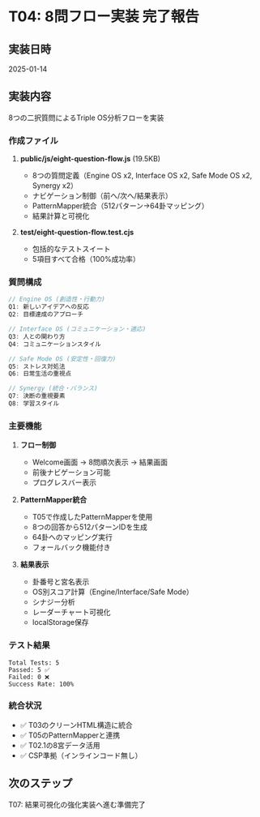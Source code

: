 # T04: 8問フロー実装 完了報告

## 実装日時
2025-01-14

## 実装内容
8つの二択質問によるTriple OS分析フローを実装

### 作成ファイル
1. **public/js/eight-question-flow.js** (19.5KB)
   - 8つの質問定義（Engine OS x2, Interface OS x2, Safe Mode OS x2, Synergy x2）
   - ナビゲーション制御（前へ/次へ/結果表示）
   - PatternMapper統合（512パターン→64卦マッピング）
   - 結果計算と可視化

2. **test/eight-question-flow.test.cjs**
   - 包括的なテストスイート
   - 5項目すべて合格（100%成功率）

### 質問構成
```javascript
// Engine OS (創造性・行動力)
Q1: 新しいアイデアへの反応
Q2: 目標達成のアプローチ

// Interface OS (コミュニケーション・適応)
Q3: 人との関わり方
Q4: コミュニケーションスタイル

// Safe Mode OS (安定性・回復力)
Q5: ストレス対処法
Q6: 日常生活の重視点

// Synergy (統合・バランス)
Q7: 決断の重視要素
Q8: 学習スタイル
```

### 主要機能
1. **フロー制御**
   - Welcome画面 → 8問順次表示 → 結果画面
   - 前後ナビゲーション可能
   - プログレスバー表示

2. **PatternMapper統合**
   - T05で作成したPatternMapperを使用
   - 8つの回答から512パターンIDを生成
   - 64卦へのマッピング実行
   - フォールバック機能付き

3. **結果表示**
   - 卦番号と宮名表示
   - OS別スコア計算（Engine/Interface/Safe Mode）
   - シナジー分析
   - レーダーチャート可視化
   - localStorage保存

### テスト結果
```
Total Tests: 5
Passed: 5 ✅
Failed: 0 ❌
Success Rate: 100%
```

### 統合状況
- ✅ T03のクリーンHTML構造に統合
- ✅ T05のPatternMapperと連携
- ✅ T02.1の8宮データ活用
- ✅ CSP準拠（インラインコード無し）

## 次のステップ
T07: 結果可視化の強化実装へ進む準備完了